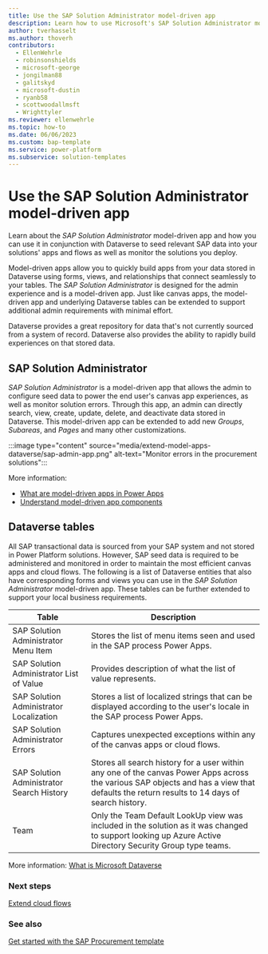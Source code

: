 ```yaml
---
title: Use the SAP Solution Administrator model-driven app
description: Learn how to use Microsoft's SAP Solution Administrator model-driven app to configure SAP data in your apps and flows and monitor the solutions you deploy.
author: tverhasselt
ms.author: thoverh
contributors:
  - EllenWehrle
  - robinsonshields
  - microsoft-george
  - jongilman88
  - galitskyd
  - microsoft-dustin
  - ryanb58
  - scottwoodallmsft
  - Wrighttyler
ms.reviewer: ellenwehrle
ms.topic: how-to
ms.date: 06/06/2023
ms.custom: bap-template
ms.service: power-platform
ms.subservice: solution-templates
---
```


# Use the SAP Solution Administrator model-driven app

Learn about the _SAP Solution Administrator_ model-driven app and how you can use it in conjunction with Dataverse to seed relevant SAP data into your solutions' apps and flows as well as monitor the solutions you deploy.

Model-driven apps allow you to quickly build apps from your data stored in Dataverse using forms, views, and relationships that connect seamlessly to your tables. The _SAP Solution Administrator_ is designed for the admin experience and is a model-driven app. Just like canvas apps, the model-driven app and underlying Dataverse tables can be extended to support additional admin requirements with minimal effort.

Dataverse provides a great repository for data that's not currently sourced from a system of record. Dataverse also provides the ability to rapidly build experiences on that stored data.

## SAP Solution Administrator

_SAP Solution Administrator_ is a model-driven app that allows the admin to configure seed data to power the end user's canvas app experiences, as well as monitor solution errors. Through this app, an admin can directly search, view, create, update, delete, and deactivate data stored in Dataverse. This model-driven app can be extended to add new _Groups_, _Subareas_, and _Pages_ and many other customizations.

:::image type="content" source="media/extend-model-apps-dataverse/sap-admin-app.png" alt-text="Monitor errors in the procurement solutions":::

More information:

- [What are model-driven apps in Power Apps](/power-apps/maker/model-driven-apps/model-driven-app-overview)
- [Understand model-driven app components](/power-apps/maker/model-driven-apps/model-driven-app-components)

## Dataverse tables

All SAP transactional data is sourced from your SAP system and not stored in Power Platform solutions. However, SAP seed data is required to be administered and monitored in order to maintain the most efficient canvas apps and cloud flows. The following is a list of Dataverse entities that also have corresponding forms and views you can use in the _SAP Solution Administrator_ model-driven app. These tables can be further extended to support your local business requirements.

| Table | Description |
| ----- | ----------- |
| SAP Solution Administrator Menu Item | Stores the list of menu items seen and used in the SAP process Power Apps. |
| SAP Solution Administrator List of Value | Provides description of what the list of value represents. |
| SAP Solution Administrator Localization | Stores a list of localized strings that can be displayed according to the user's locale in the SAP process Power Apps.  |
| SAP Solution Administrator Errors | Captures unexpected exceptions within any of the canvas apps or cloud flows. |
| SAP Solution Administrator Search History | Stores all search history for a user within any one of the canvas Power Apps across the various SAP objects and has a view that defaults the return results to 14 days of search history. |
| Team | Only the Team Default LookUp view was included in the solution as it was changed to support looking up Azure Active Directory Security Group type teams. |

More information: [What is Microsoft Dataverse](/power-apps/maker/data-platform/data-platform-intro)

### Next steps

[Extend cloud flows](extend-cloud-flows.md)

### See also

[Get started with the SAP Procurement template](get-started.md)
